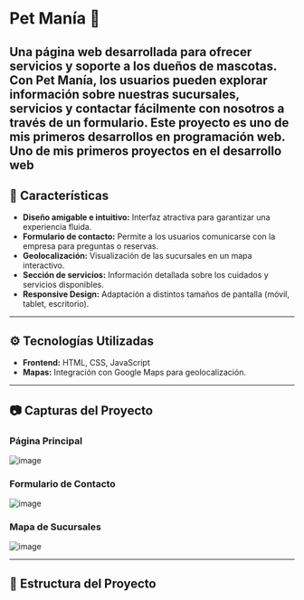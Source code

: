 # Pet Manía 🐾

Una página web desarrollada para ofrecer servicios y soporte a los dueños de mascotas. Con **Pet Manía**, los usuarios pueden explorar información sobre nuestras sucursales, servicios y contactar fácilmente con nosotros a través de un formulario. Este proyecto es uno de mis primeros desarrollos en **programación web**.
Uno de mis primeros proyectos en el desarrollo web
---

## 🌟 Características

- **Diseño amigable e intuitivo:** Interfaz atractiva para garantizar una experiencia fluida.
- **Formulario de contacto:** Permite a los usuarios comunicarse con la empresa para preguntas o reservas.
- **Geolocalización:** Visualización de las sucursales en un mapa interactivo.
- **Sección de servicios:** Información detallada sobre los cuidados y servicios disponibles.
- **Responsive Design:** Adaptación a distintos tamaños de pantalla (móvil, tablet, escritorio).

---

## ⚙️ Tecnologías Utilizadas

- **Frontend:** HTML, CSS, JavaScript
- **Mapas:** Integración con Google Maps para geolocalización.

---

## 📷 Capturas del Proyecto

### Página Principal
![image](https://github.com/user-attachments/assets/38c051f1-44ed-44e8-8729-0fea9b5e7939)

### Formulario de Contacto
![image](https://github.com/user-attachments/assets/f774f479-8bdd-4b5e-ad17-003a8b9a5aac)

### Mapa de Sucursales
![image](https://github.com/user-attachments/assets/c4ebcb55-d783-4e4d-8e3f-5678cf36577a)

---

## 📁 Estructura del Proyecto

